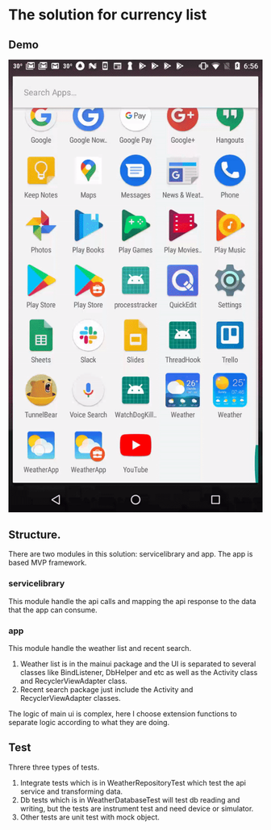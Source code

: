 # The solution for currency list

## Demo

![Demo](weather.gif "Demo")

## Structure.
There are two modules in this solution: servicelibrary and app.
The app is based MVP framework. 

### servicelibrary
This module handle the api calls and mapping the api response to the data that the app can consume.

### app
This module handle the weather list and recent search.
1. Weather list is in the mainui package and the UI is separated to several classes like BindListener, DbHelper and etc as well as the Activity class and RecyclerViewAdapter class.
1. Recent search package just include the Activity and RecyclerViewAdapter classes.

The logic of main ui is complex, here I choose extension functions to separate logic according to what they are doing.

## Test
Threre three types of tests.
1. Integrate tests which is in WeatherRepositoryTest which test the api service and transforming data.
1. Db tests which is in WeatherDatabaseTest will test db reading and writing, but the tests are instrument test and need device or simulator.
1. Other tests are unit test with mock object.


